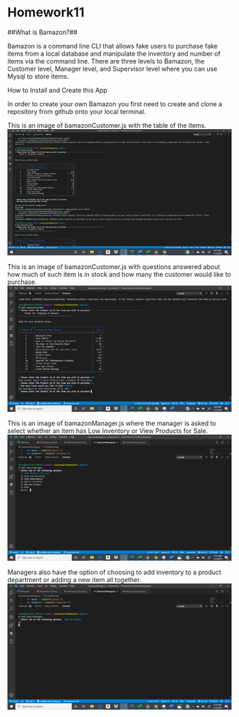 # Homework11


##What is Bamazon?##

Bamazon is a command line CLI that allows fake users to purchase fake items from a local database and manipulate the inventory and number of items via the command line. There are three levels to Bamazon, the Customer level, Manager level, and Supervisor level where you can use Mysql to store items. 

How to Install and Create this App

In order to create your own Bamazon you first need to create and clone a repository from github onto your local terminal. 

This is an image of bamazonCustomer.js with the table of the items.
![Image of bamazonCustomer.js](https://github.com/Hennessy666/Homework11/blob/master/bamazonCustomer.png)

This is an image of bamazonCustomer.js with questions answered about how much of such item is in stock and how many the customer would like to purchase.
![Image of bamazonCustomer2.js](https://github.com/Hennessy666/Homework11/blob/master/bamazonCustomer2.png)

This is an image of bamazonManager.js where the manager is asked to select whether an item has Low Inventory or View Products for Sale.
![Image of bamazonManager.js](https://github.com/Hennessy666/Homework11/blob/master/bamazonmanager.png)

Managers also have the option of choosing to add inventory to a product department or adding a new item all together.
![Image of addnewproduct.js](https://github.com/Hennessy666/Homework11/blob/master/addnewproduct.png)
